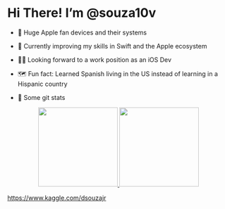
# Hi There! I’m @souza10v 

- 🍎 Huge Apple fan devices and their systems

- 📲 Currently improving my skills in Swift and the Apple ecosystem

- 🧑‍💻 Looking forward to a work position as an iOS Dev

- 🗺 Fun fact: Learned Spanish living in the US instead of learning in a Hispanic country


 <!-- **souza10v/souza10v** is a ✨ _special_ ✨ repository because its `README.md` (this file) appears on your GitHub profile.

Here are some ideas to get you started:

- 🔭 I’m currently working on ...
- 🌱 I’m currently learning ...
- 👯 I’m looking to collaborate on ...
- 🤔 I’m looking for help with ...
- 💬 Ask me about ...
- 📫 How to reach me: ...
- 😄 Pronouns: ...
- ⚡ Fun fact: ... -->

- 🧮 Some git stats

<div align="center">
  <a href="https://github.com/souza10v">
  <img height="180em" src="https://github-readme-stats.vercel.app/api?username=souza10v&show_icons=true&theme=dark&include_all_commits=true&count_private=true"/>
  <img height="180em" src="https://github-readme-stats.vercel.app/api/top-langs/?username=souza10v&layout=compact&langs_count=7&theme=dark"/>
</div>

https://www.kaggle.com/dsouzajr
